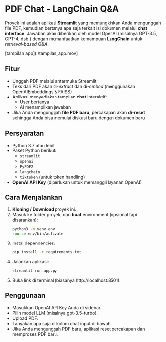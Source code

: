 # PDF Chat - LangChain Q&A

Proyek ini adalah aplikasi **Streamlit** yang memungkinkan Anda mengunggah file PDF, kemudian bertanya apa saja terkait isi dokumen melalui **chat interface**. Jawaban akan diberikan oleh model OpenAI (misalnya GPT-3.5, GPT-4, dsb.) dengan memanfaatkan kemampuan **LangChain** untuk *retrieval-based Q&A*.

[tampilan app](./tampilan_app.mov]

## Fitur
- Unggah PDF melalui antarmuka Streamlit
- Teks dari PDF akan di-*extract* dan di-*embed* (menggunakan OpenAIEmbeddings & FAISS)
- Aplikasi menyediakan tampilan **chat** interaktif:
  - User bertanya
  - AI menampilkan jawaban
- Jika Anda mengunggah **file PDF baru**, percakapan akan **di-reset** sehingga Anda bisa memulai diskusi baru dengan dokumen baru

## Persyaratan
- Python 3.7 atau lebih
- Paket Python berikut:
  - `streamlit`
  - `openai`
  - `PyPDF2`
  - `langchain`
  - `tiktoken` (untuk token handling)
- **OpenAI API Key** (diperlukan untuk memanggil layanan OpenAI)

## Cara Menjalankan
1. **Kloning / Download** proyek ini.
2. Masuk ke folder proyek, dan **buat** environment (opsional tapi disarankan):
   ```bash
   python3 -m venv env
   source env/bin/activate
3. Instal dependencies:
   ```bash
   pip install -r requirements.txt
4. Jalankan aplikasi:
   ```bash
   streamlit run app.py
5. Buka link di terminal (biasanya http://localhost:8501).

## Penggunaan
- Masukkan OpenAI API Key Anda di sidebar.
- Pilih model LLM (misalnya gpt-3.5-turbo).
- Upload PDF.
- Tanyakan apa saja di kolom chat input di bawah.
- Jika Anda mengunggah PDF baru, aplikasi reset percakapan dan memproses PDF baru.
